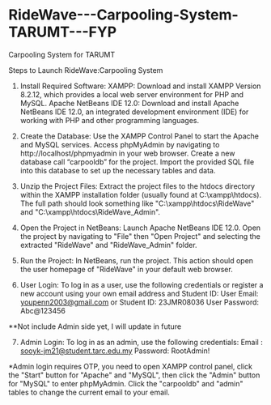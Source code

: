 # RideWave---Carpooling-System-TARUMT---FYP
Carpooling System for TARUMT 

Steps to Launch RideWave:Carpooling System

1. Install Required Software:
XAMPP: Download and install XAMPP Version 8.2.12, which provides a local web server environment for PHP and MySQL.
Apache NetBeans IDE 12.0: Download and install Apache NetBeans IDE 12.0, an integrated development environment (IDE) for working with PHP and other programming languages.

2. Create the Database:
Use the XAMPP Control Panel to start the Apache and MySQL services.
Access phpMyAdmin by navigating to http://localhost/phpmyadmin in your web browser.
Create a new database call “carpooldb” for the project.
Import the provided SQL file into this database to set up the necessary tables and data.

3. Unzip the Project Files:
Extract the project files to the htdocs directory within the XAMPP installation folder (usually found at C:\xampp\htdocs\).
The full path should look something like "C:\xampp\htdocs\RideWave" and "C:\xampp\htdocs\RideWave_Admin".

4. Open the Project in NetBeans:
Launch Apache NetBeans IDE 12.0.
Open the project by navigating to "File" then "Open Project" and selecting the extracted "RideWave" and "RideWave_Admin" folder.

5. Run the Project:
In NetBeans, run the project.
This action should open the user homepage of "RideWave" in your default web browser.

6. User Login:
To log in as a user, use the following credentials or register a new account using your own email address and Student ID:
User Email: youpenn2003@gmail.com
or Student ID: 23JMR08036
User Password: Abc@123456


**Not include Admin side yet, I will update in future

7. Admin Login:
To log in as an admin, use the following credentials:
Email	: sooyk-jm21@student.tarc.edu.my
Password: RootAdmin!

*Admin login requires OTP, you need to open XAMPP control panel, click the "Start" button for "Apache" and "MySQL", then click the "Admin" button for "MySQL" to enter phpMyAdmin. Click the "carpooldb" and "admin" tables to change the current email to your email.


